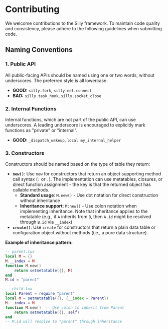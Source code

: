 # Contributing

We welcome contributions to the Silly framework. To maintain code quality and consistency, please adhere to the following guidelines when submitting code.

## Naming Conventions

### 1. Public API

All public-facing APIs should be named using one or two words, without underscores. The preferred style is all lowercase.

- **GOOD:** `silly.fork`, `silly.net.connect`
- **BAD:** `silly.task_hook`, `silly.socket_close`

### 2. Internal Functions

Internal functions, which are not part of the public API, can use underscores. A leading underscore is encouraged to explicitly mark functions as "private" or "internal".

- **GOOD:** `_dispatch_wakeup`, `local my_internal_helper`

### 3. Constructors

Constructors should be named based on the type of table they return:

- **`new()`**: Use `new` for constructors that return an object supporting method call syntax (`:` or `.`). The implementation can use metatables, closures, or direct function assignment - the key is that the returned object has callable methods.
  - **Standard usage**: `M.new()` - Use dot notation for direct construction without inheritance
  - **Inheritance support**: `M:new()` - Use colon notation when implementing inheritance. Note that inheritance applies to the metatable (e.g., if `A` inherits from `B`, then `A.id` might be resolved through `B.id` via `__index`)
- **`create()`**: Use `create` for constructors that return a plain data table or configuration object without methods (i.e., a pure data structure).

**Example of inheritance pattern:**
```lua
-- parent.lua
local M = {}
M.__index = M
function M.new()
    return setmetatable({}, M)
end
M.id = "parent"

-- child.lua
local Parent = require "parent"
local M = setmetatable({}, {__index = Parent})
M.__index = M
function M:new()  -- Use colon to inherit from Parent
    return setmetatable({}, self)
end
-- M.id will resolve to "parent" through inheritance
```

